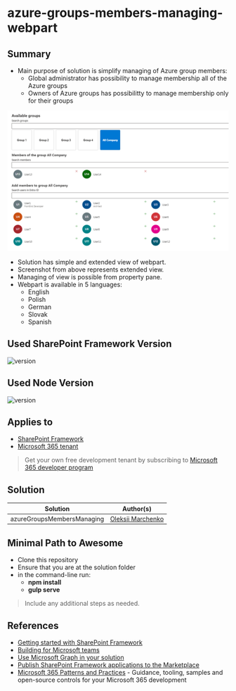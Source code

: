 # azure-groups-members-managing-webpart

## Summary

- Main purpose of solution is simplify managing of Azure group members:
  - Global administrator has possibility to manage membership all of the Azure groups
  - Owners of Azure groups has possibilitty to manage membership only for their groups


![Extended view](image-1.png)
- Solution has simple and extended view of webpart. 
- Screenshot from above represents extended view. 
- Managing of view is possible from property pane.
- Webpart is available in 5 languages:
  - English
  - Polish
  - German
  - Slovak
  - Spanish
## Used SharePoint Framework Version

![version](https://img.shields.io/badge/version-1.18.2-green.svg)

## Used Node Version

![version](https://img.shields.io/badge/version-18.20.0-green.svg)

## Applies to

- [SharePoint Framework](https://aka.ms/spfx)
- [Microsoft 365 tenant](https://docs.microsoft.com/en-us/sharepoint/dev/spfx/set-up-your-developer-tenant)

> Get your own free development tenant by subscribing to [Microsoft 365 developer program](http://aka.ms/o365devprogram)



## Solution

| Solution    | Author(s)                                               |
| ----------- | ------------------------------------------------------- |
|azureGroupsMembersManaging  | [Oleksii Marchenko](https://www.linkedin.com/in/marchenkoo/) |


## Minimal Path to Awesome

- Clone this repository
- Ensure that you are at the solution folder
- in the command-line run:
  - **npm install**
  - **gulp serve**

> Include any additional steps as needed.


## References

- [Getting started with SharePoint Framework](https://docs.microsoft.com/en-us/sharepoint/dev/spfx/set-up-your-developer-tenant)
- [Building for Microsoft teams](https://docs.microsoft.com/en-us/sharepoint/dev/spfx/build-for-teams-overview)
- [Use Microsoft Graph in your solution](https://docs.microsoft.com/en-us/sharepoint/dev/spfx/web-parts/get-started/using-microsoft-graph-apis)
- [Publish SharePoint Framework applications to the Marketplace](https://docs.microsoft.com/en-us/sharepoint/dev/spfx/publish-to-marketplace-overview)
- [Microsoft 365 Patterns and Practices](https://aka.ms/m365pnp) - Guidance, tooling, samples and open-source controls for your Microsoft 365 development
